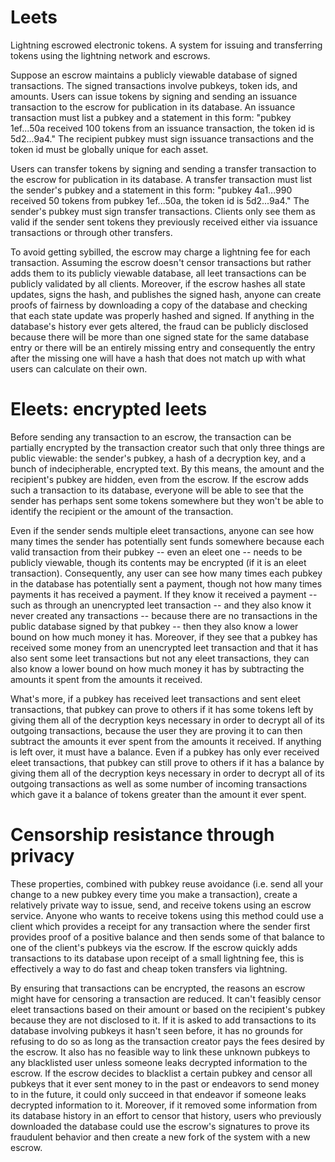 # Leets

Lightning escrowed electronic tokens. A system for issuing and transferring tokens using the lightning network and escrows.

Suppose an escrow maintains a publicly viewable database of signed transactions. The signed transactions involve pubkeys, token ids, and amounts. Users can issue tokens by signing and sending an issuance transaction to the escrow for publication in its database. An issuance transaction must list a pubkey and a statement in this form: "pubkey 1ef...50a received 100 tokens from an issuance transaction, the token id is 5d2...9a4." The recipient pubkey must sign issuance transactions and the token id must be globally unique for each asset.

Users can transfer tokens by signing and sending a transfer transaction to the escrow for publication in its database. A transfer transaction must list the sender's pubkey and a statement in this form: "pubkey 4a1...990 received 50 tokens from pubkey 1ef...50a, the token id is 5d2...9a4." The sender's pubkey must sign transfer transactions. Clients only see them as valid if the sender sent tokens they previously received either via issuance transactions or through other transfers.

To avoid getting sybilled, the escrow may charge a lightning fee for each transaction. Assuming the escrow doesn't censor transactions but rather adds them to its publicly viewable database, all leet transactions can be publicly validated by all clients. Moreover, if the escrow hashes all state updates, signs the hash, and publishes the signed hash, anyone can create proofs of fairness by downloading a copy of the database and checking that each state update was properly hashed and signed. If anything in the database's history ever gets altered, the fraud can be publicly disclosed because there will be more than one signed state for the same database entry or there will be an entirely missing entry and consequently the entry after the missing one will have a hash that does not match up with what users can calculate on their own.

# Eleets: encrypted leets

Before sending any transaction to an escrow, the transaction can be partially encrypted by the transaction creator such that only three things are public viewable: the sender's pubkey, a hash of a decryption key, and a bunch of indecipherable, encrypted text. By this means, the amount and the recipient's pubkey are hidden, even from the escrow. If the escrow adds such a transaction to its database, everyone will be able to see that the sender has perhaps sent some tokens somewhere but they won't be able to identify the recipient or the amount of the transaction.

Even if the sender sends multiple eleet transactions, anyone can see how many times the sender has potentially sent funds somewhere because each valid transaction from their pubkey -- even an eleet one -- needs to be publicly viewable, though its contents may be encrypted (if it is an eleet transaction). Consequently, any user can see how many times each pubkey in the database has potentially sent a payment, though not how many times payments it has received a payment. If they know it received a payment -- such as through an unencrypted leet transaction -- and they also know it never created any transactions -- because there are no transactions in the public database signed by that pubkey -- then they also know a lower bound on how much money it has. Moreover, if they see that a pubkey has received some money from an unencrypted leet transaction and that it has also sent some leet transactions but not any eleet transactions, they can also know a lower bound on how much money it has by subtracting the amounts it spent from the amounts it received.

What's more, if a pubkey has received leet transactions and sent eleet transactions, that pubkey can prove to others if it has some tokens left by giving them all of the decryption keys necessary in order to decrypt all of its outgoing transactions, because the user they are proving it to can then subtract the amounts it ever spent from the amounts it received. If anything is left over, it must have a balance. Even if a pubkey has only ever received eleet transactions, that pubkey can still prove to others if it has a balance by giving them all of the decryption keys necessary in order to decrypt all of its outgoing transactions as well as some number of incoming transactions which gave it a balance of tokens greater than the amount it ever spent.

# Censorship resistance through privacy

These properties, combined with pubkey reuse avoidance (i.e. send all your change to a new pubkey every time you make a transaction), create a relatively private way to issue, send, and receive tokens using an escrow service. Anyone who wants to receive tokens using this method could use a client which provides a receipt for any transaction where the sender first provides proof of a positive balance and then sends some of that balance to one of the client's pubkeys via the escrow. If the escrow quickly adds transactions to its database upon receipt of a small lightning fee, this is effectively a way to do fast and cheap token transfers via lightning.

By ensuring that transactions can be encrypted, the reasons an escrow might have for censoring a transaction are reduced. It can't feasibly censor eleet transactions based on their amount or based on the recipient's pubkey because they are not disclosed to it. If it is asked to add transactions to its database involving pubkeys it hasn't seen before, it has no grounds for refusing to do so as long as the transaction creator pays the fees desired by the escrow. It also has no feasible way to link these unknown pubkeys to any blacklisted user unless someone leaks decrypted information to the escrow. If the escrow decides to blacklist a certain pubkey and censor all pubkeys that it ever sent money to in the past or endeavors to send money to in the future, it could only succeed in that endeavor if someone leaks decrypted information to it. Moreover, if it removed some information from its database history in an effort to censor that history, users who previously downloaded the database could use the escrow's signatures to prove its fraudulent behavior and then create a new fork of the system with a new escrow.
